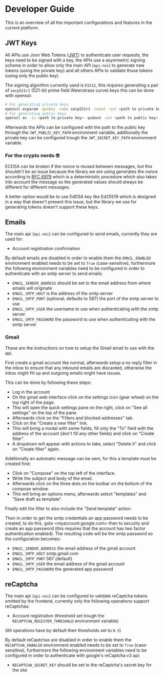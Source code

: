 
# Developer Guide

This is an overview of all the important configurations and features in the 
current platform.

## JWT Keys

All APIs use Json Web Tokens ([JWT](https://jwt.io)) to authenticate user
requests, the keys need to be signed with a key, the APIs use a asymmetric
signing scheme in order to allow only the main API (`api-nei`) to generate
new tokens (using the private key) and all others APIs to validate those
tokens (using only the public key).

The signing algorithm currently used is `ES512`, this requires generating
a pair of `secp521r1` (521-bit prime field Weierstrass curve) keys this can
be done with openssl:

```bash
# For generating private keys
openssl ecparam -genkey -name secp521r1 -noout -out <path to private key>
# For generating public keys
openssl ec -in <path to private key> -pubout -out <path to public key> 
```

Afterwards the APIs can be configured with the path to the public key through
the `JWT_PUBLIC_KEY_PATH` environment variable, additionally the private key
can be configured trough the `JWT_SECRET_KEY_PATH` environment variable.

### For the crypto nerds 🤓

ECDSA can be broken if the nonce is reused between messages, but this shouldn't
be an issue because the library we are using generates the nonce according to
[RFC 6979](https://www.rfc-editor.org/rfc/rfc6979) which is a deterministic
procedure which also takes into account the message so the generated values
should always be different for different messages.

A better option would be to use EdDSA key like Ed25519 which is designed in a
way that doesn't present this issue, but the library we use for generating tokens
doesn't support these keys.

## Emails

The main api (`api-nei`) can be configured to send emails, currently they are used for:

- Account registration confirmation

By default emails are disabled in order to enable them the `EMAIL_ENABLED`
environment enabled needs to be set to `True` (case-sensitive), furthermore
the following environment variables need to be configured in order to authenticate
with an smtp server to send emails:

- `EMAIL_SENDER_ADDRESS` should be set to the email address from where emails will originate
- `EMAIL_SMTP_HOST` is the address of the smtp server
- `EMAIL_SMTP_PORT` (optional, defaults to 587) the port of the smtp server to use
- `EMAIL_SMTP_USER` the username to use when authenticating with the smtp server
- `EMAIL_SMTP_PASSWORD` the password to use when authenticating with the smtp server

### Gmail

These are the instructions on how to setup the Gmail email to use with the api.

First create a gmail account like normal, afterwards setup a no reply filter in
the inbox to ensure that any inbound emails are discarded, otherwise the inbox
might fill up and outgoing emails might have issues.

This can be done by following these steps:
- Log in the account
- On the gmail web interface click on the settings icon (gear wheel) on the
  top right of the page.
- This will open the quick settings pane on the right, click on "See all settings"
  on the top of the pane.
- Afterwards click on the "Filters and blocked addresses" tab.
- Click on the "Create a new filter" link.
- This will bring a modal with some fields, fill only the "To" field with the
  address of the account (don't fill any other fields) and click on "Create filter".
- A dropdown will appear with actions to take, select "Delete it" and click on
  "Create filter" again.

Additionally an automatic message can be sent, for this a template must be created first:

- Click on "Compose" on the top left of the interface.
- Write the subject and body of the email.
- Afterwards click on the three dots on the toolbar on the bottom of the compose window.
- This will bring an options menu, afterwards select "templates" and "Save draft as template".

Finally edit the filter to also include the "Send template" action.

Then in order to get the smtp credentials an app password needs to be created, to do this, goto
<myaccount.google.com> then to security and create an app password (this requires that the account
has two factor authentication enabled). The resulting code will be the smtp password so the
configuration becomes:

- `EMAIL_SENDER_ADDRESS` the email address of the gmail account
- `EMAIL_SMTP_HOST` smtp.gmail.com
- `EMAIL_SMTP_PORT` 587 (default)
- `EMAIL_SMTP_USER` the email address of the gmail account
- `EMAIL_SMTP_PASSWORD` the generated app password

## reCaptcha

The main api (`api-nei`) can be configured to validate reCaptcha tokens emitted by the frontend,
currently only the following operations support reCaptchas:

- Account registration (threshold set trough the `RECAPTCHA_REGISTER_THRESHOLD` environment variable)

(All operations have by default their thresholds set to `0.5`)

By default reCaptchas are disabled in order to enable them the `RECAPTCHA_ENABLED`
environment enabled needs to be set to `True` (case-sensitive), furthermore
the following environment variables need to be configured in order to authenticate
with google's reCaptcha v3 api:

- `RECAPTCHA_SECRET_KEY` should be set to the reCaptcha's secret key for the site
